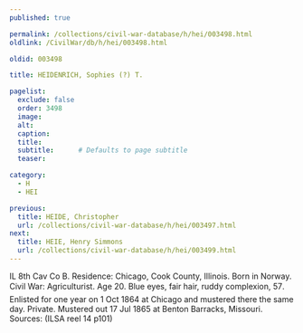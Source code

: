```yaml
---
published: true

permalink: /collections/civil-war-database/h/hei/003498.html
oldlink: /CivilWar/db/h/hei/003498.html

oldid: 003498

title: HEIDENRICH, Sophies (?) T.

pagelist:
  exclude: false
  order: 3498
  image: 
  alt:
  caption:
  title:
  subtitle:      # Defaults to page subtitle
  teaser:

category: 
  - H 
  - HEI

previous:
  title: HEIDE, Christopher
  url: /collections/civil-war-database/h/hei/003497.html  
next:
  title: HEIE, Henry Simmons
  url: /collections/civil-war-database/h/hei/003499.html   
---
```

IL 8th Cav Co B. Residence: Chicago, Cook County, Illinois. Born in Norway. Civil War: Agriculturist. Age 20. Blue eyes, fair hair, ruddy complexion, 5&#146;7&#148;. Enlisted for one year on 1 Oct 1864 at Chicago and mustered there the same day. Private. Mustered out 17 Jul 1865 at Benton Barracks, Missouri. Sources: (ILSA reel 14 p101)